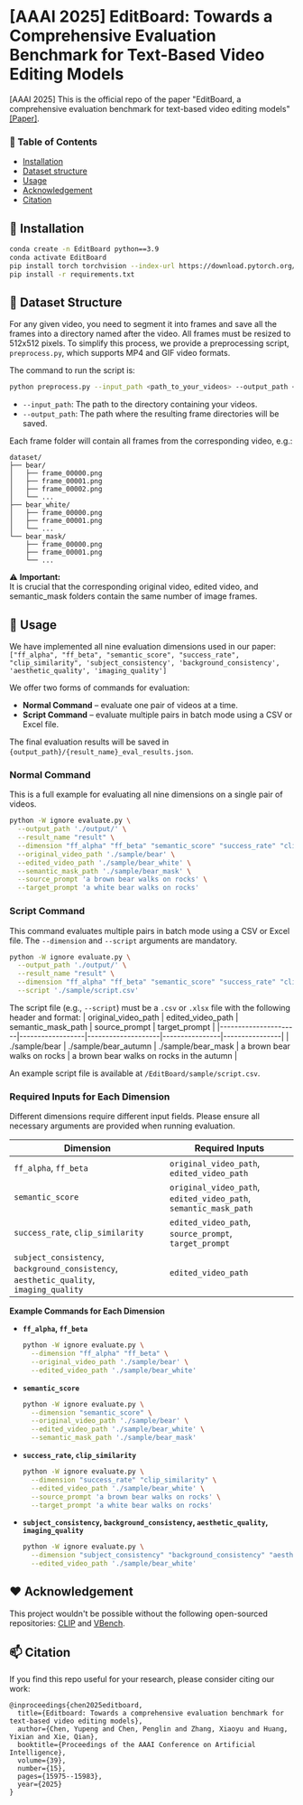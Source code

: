 # [AAAI 2025] EditBoard: Towards a Comprehensive Evaluation Benchmark for Text-Based Video Editing Models
[AAAI 2025] This is the official repo of the paper "EditBoard, a comprehensive evaluation benchmark for text-based video editing models" [[Paper]](https://arxiv.org/pdf/2409.09668).

### :book: Table of Contents
- [Installation](#installation)
- [Dataset structure](#data)
- [Usage](#usage)
- [Acknowledgement](#acknowledgement)
- [Citation](#citation)

<a name="installation"></a>
## :hammer: Installation

~~~bash
conda create -n EditBoard python==3.9
conda activate EditBoard
pip install torch torchvision --index-url https://download.pytorch.org/whl/cu118 # or other version with CUDA<=12.1
pip install -r requirements.txt
~~~


<a name="data"></a>
## :file_folder: Dataset Structure

For any given video, you need to segment it into frames and save all the frames into a directory named after the video. All frames must be resized to 512x512 pixels. To simplify this process, we provide a preprocessing script, `preprocess.py`, which supports MP4 and GIF video formats.

The command to run the script is:
```bash
python preprocess.py --input_path <path_to_your_videos> --output_path <path_to_save_frames>
```
- `--input_path`: The path to the directory containing your videos.
- `--output_path`: The path where the resulting frame directories will be saved.

Each frame folder will contain all frames from the corresponding video, e.g.:

```
dataset/
├── bear/
│   ├── frame_00000.png
│   ├── frame_00001.png
│   ├── frame_00002.png
│   └── ...
├── bear_white/
│   ├── frame_00000.png
│   ├── frame_00001.png
│   └── ...
└── bear_mask/
    ├── frame_00000.png
    ├── frame_00001.png
    └── ...
```

:warning: **Important:**  
It is crucial that the corresponding original video, edited video, and semantic_mask folders contain the same number of image frames.


<a name="usage"></a>
## :rocket: Usage

We have implemented all nine evaluation dimensions used in our paper:
`["ff_alpha", "ff_beta", "semantic_score", "success_rate", "clip_similarity", 'subject_consistency', 'background_consistency', 'aesthetic_quality', 'imaging_quality']`

We offer two forms of commands for evaluation:
- **Normal Command** – evaluate one pair of videos at a time.  
- **Script Command** – evaluate multiple pairs in batch mode using a CSV or Excel file.

The final evaluation results will be saved in `{output_path}/{result_name}_eval_results.json`.


### Normal Command

This is a full example for evaluating all nine dimensions on a single pair of videos.

```bash
python -W ignore evaluate.py \
  --output_path './output/' \
  --result_name "result" \
  --dimension "ff_alpha" "ff_beta" "semantic_score" "success_rate" "clip_similarity" 'subject_consistency' 'background_consistency' 'aesthetic_quality' 'imaging_quality' \
  --original_video_path './sample/bear' \
  --edited_video_path './sample/bear_white' \
  --semantic_mask_path './sample/bear_mask' \
  --source_prompt 'a brown bear walks on rocks' \
  --target_prompt 'a white bear walks on rocks'
```


### Script Command

This command evaluates multiple pairs in batch mode using a CSV or Excel file. The `--dimension` and `--script` arguments are mandatory.

```bash
python -W ignore evaluate.py \
  --output_path './output/' \
  --result_name "result" \
  --dimension "ff_alpha" "ff_beta" "semantic_score" "success_rate" "clip_similarity" 'subject_consistency' 'background_consistency' 'aesthetic_quality' 'imaging_quality' \
  --script './sample/script.csv'
```

The script file (e.g., `--script`) must be a `.csv` or `.xlsx` file with the following header and format:
| original_video_path | edited_video_path | semantic_mask_path | source_prompt | target_prompt |
|----------------------|------------------|--------------------|----------------|----------------|
| ./sample/bear | ./sample/bear_autumn | ./sample/bear_mask | a brown bear walks on rocks | a brown bear walks on rocks in the autumn |

An example script file is available at `/EditBoard/sample/script.csv`.


### Required Inputs for Each Dimension

Different dimensions require different input fields.   Please ensure all necessary arguments are provided when running evaluation.

| Dimension | Required Inputs |
|------------|----------------|
| `ff_alpha`, `ff_beta` | `original_video_path`, `edited_video_path` |
| `semantic_score` | `original_video_path`, `edited_video_path`, `semantic_mask_path` |
| `success_rate`, `clip_similarity` | `edited_video_path`, `source_prompt`, `target_prompt` |
| `subject_consistency`, `background_consistency`, `aesthetic_quality`, `imaging_quality` | `edited_video_path` |

**Example Commands for Each Dimension**

- **`ff_alpha`, `ff_beta`**
  ```bash
  python -W ignore evaluate.py \
    --dimension "ff_alpha" "ff_beta" \
    --original_video_path './sample/bear' \
    --edited_video_path './sample/bear_white'
  ```

- **`semantic_score`**
  ```bash
  python -W ignore evaluate.py \
    --dimension "semantic_score" \
    --original_video_path './sample/bear' \
    --edited_video_path './sample/bear_white' \
    --semantic_mask_path './sample/bear_mask'
  ```

- **`success_rate`, `clip_similarity`**
  ```bash
  python -W ignore evaluate.py \
    --dimension "success_rate" "clip_similarity" \
    --edited_video_path './sample/bear_white' \
    --source_prompt 'a brown bear walks on rocks' \
    --target_prompt 'a white bear walks on rocks'
  ```

- **`subject_consistency`, `background_consistency`,  `aesthetic_quality`, `imaging_quality`**
  ```bash
  python -W ignore evaluate.py \
    --dimension "subject_consistency" "background_consistency" "aesthetic_quality" "imaging_quality" \
    --edited_video_path './sample/bear_white'
  ```


<a name="acknowledgement"></a>
## :hearts: Acknowledgement

This project wouldn't be possible without the following open-sourced repositories: [CLIP](https://github.com/openai/CLIP) and [VBench](https://github.com/Vchitect/VBench).

<a name="citation"></a>
## :mailbox: Citation

If you find this repo useful for your research, please consider citing our work:

~~~
@inproceedings{chen2025editboard,
  title={Editboard: Towards a comprehensive evaluation benchmark for text-based video editing models},
  author={Chen, Yupeng and Chen, Penglin and Zhang, Xiaoyu and Huang, Yixian and Xie, Qian},
  booktitle={Proceedings of the AAAI Conference on Artificial Intelligence},
  volume={39},
  number={15},
  pages={15975--15983},
  year={2025}
}
~~~
